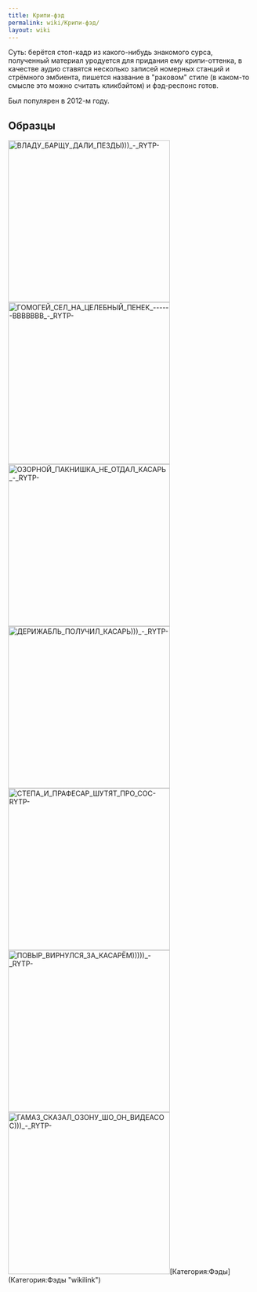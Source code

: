 ```yaml
---
title: Крипи-фэд
permalink: wiki/Крипи-фэд/
layout: wiki
---
```


Суть: берётся стоп-кадр из какого-нибудь знакомого сурса, полученный
материал уродуется для придания ему крипи-оттенка, в качестве аудио
ставятся несколько записей номерных станций и стрёмного эмбиента,
пишется название в "раковом" стиле (в каком-то смысле это можно считать
кликбэйтом) и фэд-респонс готов.

Был популярен в 2012-м году.

## Образцы

<img src="ВЛАДУ_БАРЩУ_ДАЛИ_ПЕЗДЫ)))_-_RYTP-" title="fig:ВЛАДУ_БАРЩУ_ДАЛИ_ПЕЗДЫ)))_-_RYTP-" width="330" height="330" alt="ВЛАДУ_БАРЩУ_ДАЛИ_ПЕЗДЫ)))_-_RYTP-" />
<img src="ГОМОГЕЙ_СЕЛ_НА_ЦЕЛЕБНЫЙ_ПЕНЕК_------ВВВВВВВ_-_RYTP-" title="fig:ГОМОГЕЙ_СЕЛ_НА_ЦЕЛЕБНЫЙ_ПЕНЕК_------ВВВВВВВ_-_RYTP-" width="330" height="330" alt="ГОМОГЕЙ_СЕЛ_НА_ЦЕЛЕБНЫЙ_ПЕНЕК_------ВВВВВВВ_-_RYTP-" />
<img src="ОЗОРНОЙ_ПАКНИШКА_НЕ_ОТДАЛ_КАСАРЬ_-_RYTP-" title="fig:ОЗОРНОЙ_ПАКНИШКА_НЕ_ОТДАЛ_КАСАРЬ_-_RYTP-" width="330" height="330" alt="ОЗОРНОЙ_ПАКНИШКА_НЕ_ОТДАЛ_КАСАРЬ_-_RYTP-" />
<img src="ДЕРИЖАБЛЬ_ПОЛУЧИЛ_КАСАРЬ)))_-_RYTP-" title="fig:ДЕРИЖАБЛЬ_ПОЛУЧИЛ_КАСАРЬ)))_-_RYTP-" width="330" height="330" alt="ДЕРИЖАБЛЬ_ПОЛУЧИЛ_КАСАРЬ)))_-_RYTP-" />
<img src="СТЕПА_И_ПРАФЕСАР_ШУТЯТ_ПРО_СОС-RYTP-" title="fig:СТЕПА_И_ПРАФЕСАР_ШУТЯТ_ПРО_СОС-RYTP-" width="330" height="330" alt="СТЕПА_И_ПРАФЕСАР_ШУТЯТ_ПРО_СОС-RYTP-" />
<img src="ПОВЫР_ВИРНУЛСЯ_ЗА_КАСАРЁМ)))))_-_RYTP-" title="fig:ПОВЫР_ВИРНУЛСЯ_ЗА_КАСАРЁМ)))))_-_RYTP-" width="330" height="330" alt="ПОВЫР_ВИРНУЛСЯ_ЗА_КАСАРЁМ)))))_-_RYTP-" />
<img src="ГАМАЗ_СКАЗАЛ_ОЗОНУ_ШО_ОН_ВИДЕАСОС)))_-_RYTP-" title="fig:ГАМАЗ_СКАЗАЛ_ОЗОНУ_ШО_ОН_ВИДЕАСОС)))_-_RYTP-" width="330" height="330" alt="ГАМАЗ_СКАЗАЛ_ОЗОНУ_ШО_ОН_ВИДЕАСОС)))_-_RYTP-" />[Категория:Фэды](Категория:Фэды "wikilink")
